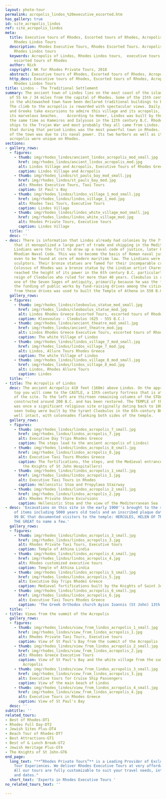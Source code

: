 ```yaml
---
layout: photo-tour
permalink: acropolis_lindos_%20executive_escorted.htm
has_gallery: true
id: site_acropolis_lindos
ref: site_acropolis_lindos
meta:
  title: Executive tours of Rhodes, Escorted tours of Rhodes, Acropolis of Lindos,
    Rhodes Lindos Tours
  description: Rhodes Executive Tours, Rhodes Escorted Tours. Acropolis of Lindos,
    Rhodes Lindos tours
  keywords: Acropolis of Lindos, Rhodes Lindos tours,  executive tours of Rhodes,
    escorted tours of Rhodes
  author: Nick
  copyright: NK for Rhodes Private Tours, 2018
  abstract: Executive tours of Rhodes, Escorted tours of Rhodes, Acropolis of Lindos
  http_desc: Executive tours of Rhodes, Escorted tours of Rhodes, Acropolis of Lindos,
    Rhodes Lindos Tours
title: Lindos - The Traditional Settlement
summary: The ancient town of Lindos lies on the east coast of the island at a distance
  of 55 km / 34 miles from the capital of Rhodes. Some of the 15th century structures
  in the whitewashed town have been declared traditional buildings to be preserved.
  The climb to the acropolis is rewarded with spectacular views. Daily, foreigners
  and Greeks take excursions to admire this village and its acropolis, and swim at
  its marvelous beaches.    According to Homer, Lindos was built by the Dorians at
  the same time as Kameiros and Ialyssos in the 12th century B.C. Rhodes sent nine
  ships to the Trojan War and most probably they all came from Lindos. This fact shows
  that during that period Lindos was the most powerful town in Rhodes. The development
  of the town was due to its naval power. Its two harbors as well as it impregnable
  acropolis were unique on Rhodes.
sections:
- gallery_rows:
  - figures:
    - thumb: img/rhodes_lindos/ancient_lindos_acropolis_mod_small.jpg
      href: img/rhodes_lindos/ancient_lindos_acropolis_mod.jpg
      alt: Lindos Village and Acropolis, Executive Tours of Rhodes Greece
      caption: Lindos Village and Acropolis
    - thumb: img/rhodes_lindos/st_pauls_bay_mod_small.jpg
      href: img/rhodes_lindos/st_pauls_bay_mod.jpg
      alt: Rhodes Executive Tours, Taxi Tours
      caption: St Paul's Bay
    - thumb: img/rhodes_lindos/lindos_village_1_mod_small.jpg
      href: img/rhodes_lindos/lindos_village_1_mod.jpg
      alt: Rhodes Taxi Tours, Executive Tours
      caption: Lindos Village
    - thumb: img/rhodes_lindos/lindos_white_village_mod_small.jpg
      href: img/rhodes_lindos/lindos_white_village_mod.jpg
      alt: Rhodes Private Tours, Executive tours
      caption: Lindos Village
  title: ''
  desc: ''
- desc: There is information that Lindos already had colonies by the 7th century and
    that it monopolized a large part of trade and shipping in the Mediterranean. The
    Lindians were the first to draw up a naval code of justice, later known as the
    Rhodian Naval Code. This was to become the basis of Roman naval justice and is
    even to be found at core of modern maritime law. The Lindians were also great
    sculptors. Their bronze statues are famed for their incomparable craft. The famous
    Colossus of Rhodes was a bronze statue by the Lindian artist Chares. The town
    reached the height of its power in the 6th century B.C. particularly during the
    reign of Cleobulos who ruled for more than 40 years. Cleobulos is regarded as
    one of the Seven Sages of antiquity, primarily because he was the first to support
    the funding of public works by fund-raising drives among the citizens. The money
    from these drives was used to built the Temple of Athena in 550 B.C.
  gallery_rows:
  - figures:
    - thumb: img/rhodes_lindos/cleoboulus_statue_mod_small.jpg
      href: img/rhodes_lindos/cleoboulus_statue_mod.jpg
      alt: Lindos Rhodes Greece Escorted Tours, escorted tours of Rhodes
      caption: Kleovoulos - Cleobulos (625 - 555 B.C.)
    - thumb: img/rhodes_lindos/ancient_theatre_mod_small.jpg
      href: img/rhodes_lindos/ancient_theatre_mod.jpg
      alt: Lindos Rhodes Greece Executive Tours, escorted tours of Rhodes
      caption: The white Village of Lindos
    - thumb: img/rhodes_lindos/lindos_village_7_mod_small.jpg
      href: img/rhodes_lindos/lindos_village_7_mod.jpg
      alt: Lindos, Allure Tours Rhodes Greece
      caption: The white Village of Lindos
    - thumb: img/rhodes_lindos/lindos_village_8_mod_small.jpg
      href: img/rhodes_lindos/lindos_village_8_mod.jpg
      alt: Lindos, Rhodes Allure Tours
      caption: Lindos
  title: ''
- title: The Acropolis of Lindos
  desc: The ancient Acropolis 410 feet (160m) above Lindos. On the approach to the
    top you will come to the CASTLE, a 13th century fortress that is at the entrance
    of the site. To the left are thirteen remaining columns of the STOA which was
    constructed around 200 B.C. and has been restored. The TEMPLE of the LINDIAN ATHENA
    was once a significant religious site originally dating back to 100 BC. The remnants
    seen today were built by the tyrant Cleobulos in the 6th-century BC and are remarkably
    well intact, with colonnades flanking both sides of the temple.
  gallery_rows:
  - figures:
    - thumb: img/rhodes_lindos/lindos_acropolis_7_small.jpg
      href: img/rhodes_lindos/lindos_acropolis_7.jpg
      alt: Executive Day Trips Rhodes Greece
      caption: The steps lead to the ancient acropolis of Lindos)
    - thumb: img/rhodes_lindos/lindos_acropolis_8_small.jpg
      href: img/rhodes_lindos/lindos_acropolis_8.jpg
      alt: Executive Taxi Tours Rhodes Greece
      caption: The fortifications, the steps, and the Medieval entrance (built by
        the Knights of St John Hospitallers)
    - thumb: img/rhodes_lindos/lindos_acropolis_1_small.jpg
      href: img/rhodes_lindos/lindos_acropolis_1.jpg
      alt: Executive Taxi Tours in Rhodes
      caption: Hellenistic Stoa and Propylaea Stairway
    - thumb: img/rhodes_lindos/lindos_acropolis_2_small.jpg
      href: img/rhodes_lindos/lindos_acropolis_2.jpg
      alt: Rhodes Private Shore Excursions
      caption: Hellenistic Stoa and the view of the Mediterranean Sea
- desc: 'Excavations on this site in the early 1900''s brought to the surface a variety
    of items including 5000 years old tools and an inscribed plaque dating back to
    99 BC that documented visitors to the temple: HERCULES, HELEN OF TROY and ALEXANDER
    THE GREAT to name a few.'
  gallery_rows:
  - figures:
    - thumb: img/rhodes_lindos/lindos_acropolis_3_small.jpg
      href: img/rhodes_lindos/lindos_acropolis_3.jpg
      alt: Rhodes Private Taxi Tours, Executive tours
      caption: Temple of Athina Lindia
    - thumb: img/rhodes_lindos/lindos_acropolis_4_small.jpg
      href: img/rhodes_lindos/lindos_acropolis_4.jpg
      alt: Rhodes customized executive tours
      caption: Temple of Athina Lindia
    - thumb: img/rhodes_lindos/lindos_acropolis_5_small.jpg
      href: img/rhodes_lindos/lindos_acropolis_5.jpg
      alt: Executive Day Trips Rhodes Greece
      caption: Medieval fortifications built by the Knights of Saint John Hospitallers
    - thumb: img/rhodes_lindos/lindos_acropolis_6_small.jpg
      href: img/rhodes_lindos/lindos_acropolis_6.jpg
      alt: Executive Taxi Tours Rhodes Greece
      caption: 'The Greek Orthodox church Ayios Ioannis (St John) 13th – 14th century '
  title: ''
- title: Views from the summit of the Acropolis
  gallery_rows:
  - figures:
    - thumb: img/rhodes_lindos/view_from_lindos_acropolis_1_small.jpg
      href: img/rhodes_lindos/view_from_lindos_acropolis_1.jpg
      alt: Rhodes Private Taxi Tours, Executive tours
      caption: View of St Paul's Bay from the summit of the Acropolis
    - thumb: img/rhodes_lindos/view_from_lindos_acropolis_2_small.jpg
      href: img/rhodes_lindos/view_from_lindos_acropolis_2.jpg
      alt: Rhodes Greece Executive Tours
      caption: View of St Paul's Bay and the white village from the summit of the
        Acropolis
    - thumb: img/rhodes_lindos/view_from_lindos_acropolis_3_small.jpg
      href: img/rhodes_lindos/view_from_lindos_acropolis_3.jpg
      alt: Executive tours for Cruise Ship Passengers
      caption: View of the main beach of Lindos
    - thumb: img/rhodes_lindos/view_from_lindos_acropolis_4_small.jpg
      href: img/rhodes_lindos/view_from_lindos_acropolis_4.jpg
      alt: Executive Tours in Rhodes Greece
      caption: View of St Paul's Bay
  desc: ''
subtitle: ''
related_tours:
- Best of Rhodes-DT1
- Rhodes Full Day-DT2
- Jewish Sites Plus-DT4
- Beach Tour of Rhodes-DT7
- Best Attractions-GT1
- Best of & Lunch Break-GT2
- Jewish Heritage Plus-GT4
- The Knights of St John-GT6
end_page:
  long_text: "**“Rhodes Private Tours”** is a Leading Provider of Exclusive and Personalized
    Tour Experiences. We deliver Rhodes Executive Tours at very affordable rates.
    All our tours are fully customizable to suit your travel needs, interests, schedules,
    and dates."
  short_text: 'Experts in Rhodes Executive Tours '
no_related_tours_text: ''

---
```

